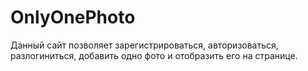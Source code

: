 # OnlyOnePhoto
Данный сайт позволяет зарегистрироваться, авторизоваться, разлогиниться, добавить одно фото и отобразить его на странице.
